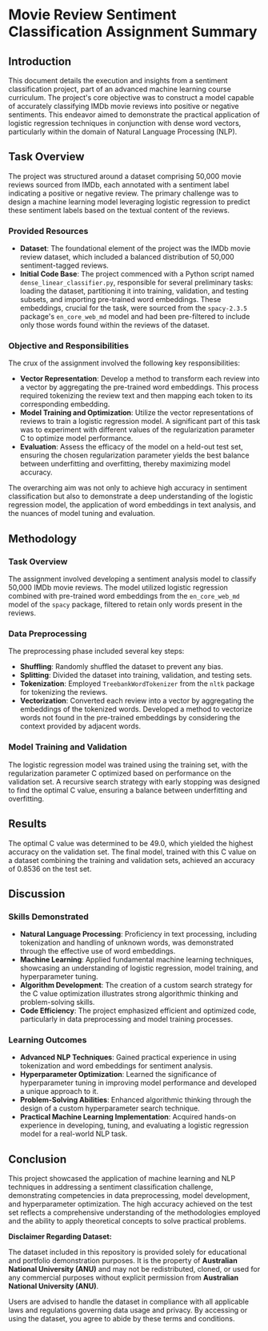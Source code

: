 # Movie Review Sentiment Classification Assignment Summary

## Introduction

This document details the execution and insights from a sentiment classification project, part of an advanced machine learning course curriculum. The project's core objective was to construct a model capable of accurately classifying IMDb movie reviews into positive or negative sentiments. This endeavor aimed to demonstrate the practical application of logistic regression techniques in conjunction with dense word vectors, particularly within the domain of Natural Language Processing (NLP).

## Task Overview

The project was structured around a dataset comprising 50,000 movie reviews sourced from IMDb, each annotated with a sentiment label indicating a positive or negative review. The primary challenge was to design a machine learning model leveraging logistic regression to predict these sentiment labels based on the textual content of the reviews.

### Provided Resources

- **Dataset**: The foundational element of the project was the IMDb movie review dataset, which included a balanced distribution of 50,000 sentiment-tagged reviews.
- **Initial Code Base**: The project commenced with a Python script named `dense_linear_classifier.py`, responsible for several preliminary tasks: loading the dataset, partitioning it into training, validation, and testing subsets, and importing pre-trained word embeddings. These embeddings, crucial for the task, were sourced from the `spacy-2.3.5` package's `en_core_web_md` model and had been pre-filtered to include only those words found within the reviews of the dataset.

### Objective and Responsibilities

The crux of the assignment involved the following key responsibilities:
- **Vector Representation**: Develop a method to transform each review into a vector by aggregating the pre-trained word embeddings. This process required tokenizing the review text and then mapping each token to its corresponding embedding.
- **Model Training and Optimization**: Utilize the vector representations of reviews to train a logistic regression model. A significant part of this task was to experiment with different values of the regularization parameter C to optimize model performance.
- **Evaluation**: Assess the efficacy of the model on a held-out test set, ensuring the chosen regularization parameter yields the best balance between underfitting and overfitting, thereby maximizing model accuracy.

The overarching aim was not only to achieve high accuracy in sentiment classification but also to demonstrate a deep understanding of the logistic regression model, the application of word embeddings in text analysis, and the nuances of model tuning and evaluation.

## Methodology

### Task Overview

The assignment involved developing a sentiment analysis model to classify 50,000 IMDb movie reviews. The model utilized logistic regression combined with pre-trained word embeddings from the `en_core_web_md` model of the `spacy` package, filtered to retain only words present in the reviews.



### Data Preprocessing

The preprocessing phase included several key steps:

- **Shuffling**: Randomly shuffled the dataset to prevent any bias.
- **Splitting**: Divided the dataset into training, validation, and testing sets.
- **Tokenization**: Employed `TreebankWordTokenizer` from the `nltk` package for tokenizing the reviews.
- **Vectorization**: Converted each review into a vector by aggregating the embeddings of the tokenized words. Developed a method to vectorize words not found in the pre-trained embeddings by considering the context provided by adjacent words.

### Model Training and Validation

The logistic regression model was trained using the training set, with the regularization parameter C optimized based on performance on the validation set. A recursive search strategy with early stopping was designed to find the optimal C value, ensuring a balance between underfitting and overfitting.

## Results

The optimal C value was determined to be 49.0, which yielded the highest accuracy on the validation set. The final model, trained with this C value on a dataset combining the training and validation sets, achieved an accuracy of 0.8536 on the test set.

## Discussion

### Skills Demonstrated

- **Natural Language Processing**: Proficiency in text processing, including tokenization and handling of unknown words, was demonstrated through the effective use of word embeddings.
- **Machine Learning**: Applied fundamental machine learning techniques, showcasing an understanding of logistic regression, model training, and hyperparameter tuning.
- **Algorithm Development**: The creation of a custom search strategy for the C value optimization illustrates strong algorithmic thinking and problem-solving skills.
- **Code Efficiency**: The project emphasized efficient and optimized code, particularly in data preprocessing and model training processes.

### Learning Outcomes

- **Advanced NLP Techniques**: Gained practical experience in using tokenization and word embeddings for sentiment analysis.
- **Hyperparameter Optimization**: Learned the significance of hyperparameter tuning in improving model performance and developed a unique approach to it.
- **Problem-Solving Abilities**: Enhanced algorithmic thinking through the design of a custom hyperparameter search technique.
- **Practical Machine Learning Implementation**: Acquired hands-on experience in developing, tuning, and evaluating a logistic regression model for a real-world NLP task.

## Conclusion

This project showcased the application of machine learning and NLP techniques in addressing a sentiment classification challenge, demonstrating competencies in data preprocessing, model development, and hyperparameter optimization. The high accuracy achieved on the test set reflects a comprehensive understanding of the methodologies employed and the ability to apply theoretical concepts to solve practical problems.

**Disclaimer Regarding Dataset:**

The dataset included in this repository is provided solely for educational and portfolio demonstration purposes. It is the property of **Australian National University (ANU)** and may not be redistributed, cloned, or used for any commercial purposes without explicit permission from **Australian National University (ANU)**. 

Users are advised to handle the dataset in compliance with all applicable laws and regulations governing data usage and privacy. By accessing or using the dataset, you agree to abide by these terms and conditions.
